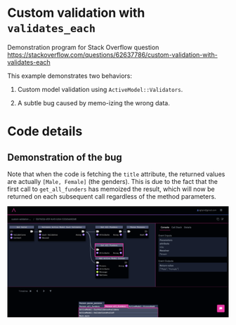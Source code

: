 # Custom validation with `validates_each`

Demonstration program for Stack Overflow question https://stackoverflow.com/questions/62637786/custom-validation-with-validates-each

This example demonstrates two behaviors:

1) Custom model validation using `ActiveModel::Validators`.

2) A subtle bug caused by memo-izing the wrong data.

# Code details

## Demonstration of the bug

Note that when the code is fetching the `title` attribute, the returned values are actually `[Male, Female]` (the genders). This is due to the fact that the first call to `get_all_funders` has memoized the result, which will now be returned on each subsequent call regardless of the method parameters.

[![Memoized result is returned](memoized-result.png)](https://app.land/scenarios/f267601b-df3f-4c45-b364-532b5ebfd3d8#event=11)

